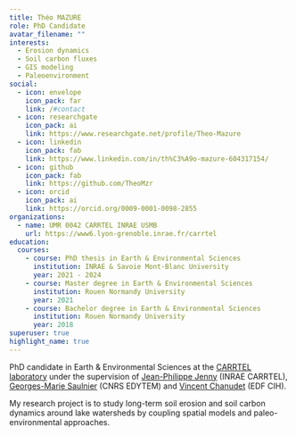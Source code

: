 ```yaml
---
title: Théo MAZURE
role: PhD Candidate
avatar_filename: ""
interests:
  - Erosion dynamics
  - Soil carbon fluxes
  - GIS modeling
  - Paleoenvironment
social:
  - icon: envelope
    icon_pack: far
    link: /#contact
  - icon: researchgate
    icon_pack: ai
    link: https://www.researchgate.net/profile/Theo-Mazure
  - icon: linkedin
    icon_pack: fab
    link: https://www.linkedin.com/in/th%C3%A9o-mazure-604317154/
  - icon: github
    icon_pack: fab
    link: https://github.com/TheoMzr
  - icon: orcid
    icon_pack: ai
    link: https://orcid.org/0009-0001-0098-2855
organizations:
  - name: UMR 0042 CARRTEL INRAE USMB
    url: https://www6.lyon-grenoble.inrae.fr/carrtel
education:
  courses:
    - course: PhD thesis in Earth & Environmental Sciences
      institution: INRAE & Savoie Mont-Blanc University
      year: 2021 - 2024
    - course: Master degree in Earth & Environmental Sciences
      institution: Rouen Normandy University
      year: 2021
    - course: Bachelor degree in Earth & Environmental Sciences
      institution: Rouen Normandy University
      year: 2018
superuser: true
highlight_name: true
---
```

PhD candidate in Earth & Environmental Sciences at the [CARRTEL laboratory](https://www6.lyon-grenoble.inrae.fr/carrtel) under the supervision of [Jean-Philippe Jenny](https://www6.lyon-grenoble.inrae.fr/carrtel/Personnel-CVs/Jenny-Jean-Philippe) (INRAE CARRTEL), [Georges-Marie Saulnier](https://www.researchgate.net/profile/Georges-Marie-Saulnier) (CNRS EDYTEM) and [Vincent Chanudet](https://www.researchgate.net/profile/Vincent-Chanudet) (EDF CIH).

My research project is to study long-term soil erosion and soil carbon dynamics around lake watersheds by coupling spatial models and paleo-environmental approaches.
